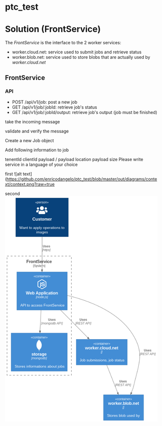 # ptc_test

# Solution (FrontService)

The *FrontService* is the interface to the 2 worker services:

- worker.cloud.net: service used to submit jobs and retrieve status
- worker.blob.net: service used to store blobs that are actually used by *worker.cloud.net*

## FrontService

### API

- POST /api/v1/job: post a new job
- GET /api/v1/job/:jobId: retrieve job's status
- GET /api/v1/job/:jobId/output: retrieve job's output (job must be finished)



take the incoming message

validate and verify the message

Create a new Job object

Add following information to job

tenentId
clientId
payload / payload location
payload size
Please write service in a language of your choice

first
![alt text](https://github.com/enricodangelo/ptc_test/blob/master/out/diagrams/context/context.png?raw=true

second
![alt text](out/diagrams/FrontService/FrontService.png?raw=true)

